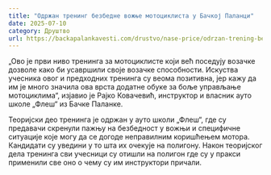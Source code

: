 ```yaml
---
title: "Одржан тренинг безбедне вожње мотоциклиста у Бачкој Паланци"
date: 2025-07-10
category: Друштво
url: https://backapalankavesti.com/drustvo/nase-price/odrzan-trening-bezbedne-voznje-motociklista-u-backoj-palanci/
---
```


„Ово је први ниво тренинга за мотоциклисте који већ поседују возачке дозволе како би усавршили своје возачке способности. Искуства учесника овог и предходних тренинга су веома позитивна, јер кажу да им је много значила ова врста додатне обуке за боље управљање мотоциклима“, изјавио је Рајко Ковачевић, инструктор и власник ауто школе „Флеш“ из Бачке Паланке.

Теоријски део тренинга је одржан у ауто школи „Флеш“, где су предавачи скренули пажњу на безбедност у вожњи и специфичне ситуације које могу да се догоде неправилним коришћењем мотора. Кандидати су уведини у то шта их очекује на полигону. Након теоријског дела тренинга сви учесници су отишли на полигон где су у пракси применили све оно о чему су им инструктори причали.
